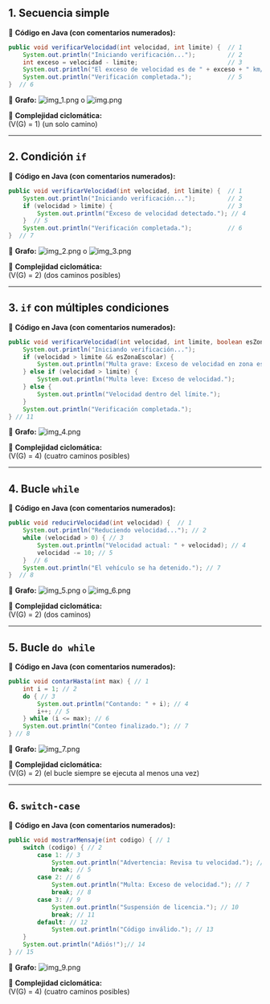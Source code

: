 ## **1. Secuencia simple**
📌 **Código en Java (con comentarios numerados):**
```java
public void verificarVelocidad(int velocidad, int limite) {  // 1
    System.out.println("Iniciando verificación...");         // 2
    int exceso = velocidad - limite;                         // 3
    System.out.println("El exceso de velocidad es de " + exceso + " km/h"); // 4
    System.out.println("Verificación completada.");          // 5
}  // 6
```

📌 **Grafo:**
![img_1.png](img_1.png) o 
![img.png](img.png)

📝 **Complejidad ciclomática:**  
(V(G) = 1) (un solo camino)

---

## **2. Condición `if`**
📌 **Código en Java (con comentarios numerados):**
```java
public void verificarVelocidad(int velocidad, int limite) {  // 1
    System.out.println("Iniciando verificación...");         // 2
    if (velocidad > limite) {                                // 3
        System.out.println("Exceso de velocidad detectado."); // 4
    }  // 5
    System.out.println("Verificación completada.");          // 6
}  // 7
```

📌 **Grafo:**
![img_2.png](img_2.png) o ![img_3.png](img_3.png)

📝 **Complejidad ciclomática:**  
(V(G) = 2) (dos caminos posibles)

---

## **3. `if` con múltiples condiciones**
📌 **Código en Java (con comentarios numerados):**
```java
public void verificarVelocidad(int velocidad, int limite, boolean esZonaEscolar) { // 1
    System.out.println("Iniciando verificación...");                               // 2
    if (velocidad > limite && esZonaEscolar) {                                     // 3 vel //4 esZona
        System.out.println("Multa grave: Exceso de velocidad en zona escolar.");   // 5
    } else if (velocidad > limite) {                                              // 6
        System.out.println("Multa leve: Exceso de velocidad.");                    // 6
    } else {                                                                       // 7
        System.out.println("Velocidad dentro del límite.");                        // 8
    }                                                                              // 9
    System.out.println("Verificación completada.");                                // 10
} // 11
```

📌 **Grafo:**
![img_4.png](img_4.png)

📝 **Complejidad ciclomática:**  
(V(G) = 4) (cuatro caminos posibles)

---

## **4. Bucle `while`**
📌 **Código en Java (con comentarios numerados):**
```java
public void reducirVelocidad(int velocidad) {  // 1
    System.out.println("Reduciendo velocidad..."); // 2
    while (velocidad > 0) { // 3
        System.out.println("Velocidad actual: " + velocidad); // 4
        velocidad -= 10; // 5
    }  // 6
    System.out.println("El vehículo se ha detenido."); // 7
}  // 8
```

📌 **Grafo:**
![img_5.png](img_5.png) o ![img_6.png](img_6.png)

📝 **Complejidad ciclomática:**  
(V(G) = 2) (dos caminos)

---

## **5. Bucle `do while`**
📌 **Código en Java (con comentarios numerados):**
```java
public void contarHasta(int max) { // 1
    int i = 1; // 2
    do { // 3
        System.out.println("Contando: " + i); // 4
        i++; // 5
    } while (i <= max); // 6
    System.out.println("Conteo finalizado."); // 7
} // 8
```

📌 **Grafo:**
![img_7.png](img_7.png)

📝 **Complejidad ciclomática:**  
(V(G) = 2) (el bucle siempre se ejecuta al menos una vez)

---

## **6. `switch-case`**
📌 **Código en Java (con comentarios numerados):**
```java
public void mostrarMensaje(int codigo) { // 1
    switch (codigo) { // 2
        case 1: // 3
            System.out.println("Advertencia: Revisa tu velocidad."); // 4
            break; // 5
        case 2: // 6
            System.out.println("Multa: Exceso de velocidad."); // 7
            break; // 8
        case 3: // 9
            System.out.println("Suspensión de licencia."); // 10
            break; // 11
        default: // 12
            System.out.println("Código inválido."); // 13
    }
    System.out.println("Adiós!");// 14
} // 15
```

📌 **Grafo:**
![img_9.png](img_9.png)

📝 **Complejidad ciclomática:**  
(V(G) = 4) (cuatro caminos posibles)

